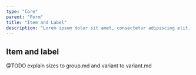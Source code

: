 ```yaml
---
type: "Core"
parent: "Form"
title: "Item and Label"
description: "Lorem ipsum dolor sit amet, consectetur adipiscing elit. Nunc tempus laoreet leo sit amet iaculis."
---
```


## Item and label

@TODO explain sizes to group.md and variant to variant.md

<demo>
  <demovanilla src="inline/core/form/item-label">
  </demovanilla>
</demo>
